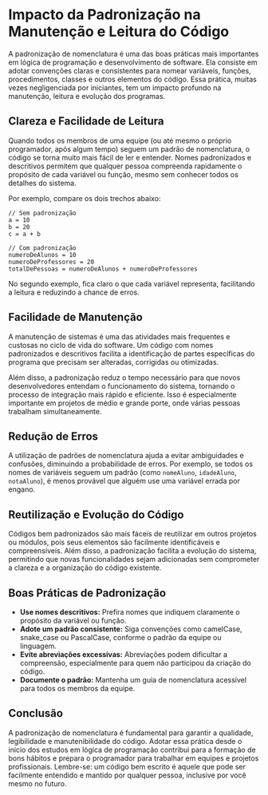 
# Impacto da Padronização na Manutenção e Leitura do Código

A padronização de nomenclatura é uma das boas práticas mais importantes em lógica de programação e desenvolvimento de software. Ela consiste em adotar convenções claras e consistentes para nomear variáveis, funções, procedimentos, classes e outros elementos do código. Essa prática, muitas vezes negligenciada por iniciantes, tem um impacto profundo na manutenção, leitura e evolução dos programas.

## Clareza e Facilidade de Leitura

Quando todos os membros de uma equipe (ou até mesmo o próprio programador, após algum tempo) seguem um padrão de nomenclatura, o código se torna muito mais fácil de ler e entender. Nomes padronizados e descritivos permitem que qualquer pessoa compreenda rapidamente o propósito de cada variável ou função, mesmo sem conhecer todos os detalhes do sistema.

Por exemplo, compare os dois trechos abaixo:

```pseudo
// Sem padronização
a = 10
b = 20
c = a + b

// Com padronização
numeroDeAlunos = 10
numeroDeProfessores = 20
totalDePessoas = numeroDeAlunos + numeroDeProfessores
```

No segundo exemplo, fica claro o que cada variável representa, facilitando a leitura e reduzindo a chance de erros.

## Facilidade de Manutenção

A manutenção de sistemas é uma das atividades mais frequentes e custosas no ciclo de vida do software. Um código com nomes padronizados e descritivos facilita a identificação de partes específicas do programa que precisam ser alteradas, corrigidas ou otimizadas.

Além disso, a padronização reduz o tempo necessário para que novos desenvolvedores entendam o funcionamento do sistema, tornando o processo de integração mais rápido e eficiente. Isso é especialmente importante em projetos de médio e grande porte, onde várias pessoas trabalham simultaneamente.

## Redução de Erros

A utilização de padrões de nomenclatura ajuda a evitar ambiguidades e confusões, diminuindo a probabilidade de erros. Por exemplo, se todos os nomes de variáveis seguem um padrão (como `nomeAluno`, `idadeAluno`, `notaAluno`), é menos provável que alguém use uma variável errada por engano.

## Reutilização e Evolução do Código

Códigos bem padronizados são mais fáceis de reutilizar em outros projetos ou módulos, pois seus elementos são facilmente identificáveis e compreensíveis. Além disso, a padronização facilita a evolução do sistema, permitindo que novas funcionalidades sejam adicionadas sem comprometer a clareza e a organização do código existente.

## Boas Práticas de Padronização

- **Use nomes descritivos:** Prefira nomes que indiquem claramente o propósito da variável ou função.
- **Adote um padrão consistente:** Siga convenções como camelCase, snake_case ou PascalCase, conforme o padrão da equipe ou linguagem.
- **Evite abreviações excessivas:** Abreviações podem dificultar a compreensão, especialmente para quem não participou da criação do código.
- **Documente o padrão:** Mantenha um guia de nomenclatura acessível para todos os membros da equipe.

## Conclusão

A padronização de nomenclatura é fundamental para garantir a qualidade, legibilidade e manutenibilidade do código. Adotar essa prática desde o início dos estudos em lógica de programação contribui para a formação de bons hábitos e prepara o programador para trabalhar em equipes e projetos profissionais. Lembre-se: um código bem escrito é aquele que pode ser facilmente entendido e mantido por qualquer pessoa, inclusive por você mesmo no futuro.
```
